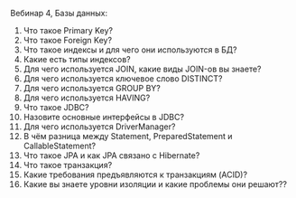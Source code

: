 Вебинар 4, Базы данных:

1.  Что такое Primary Key? 
2.  Что такое Foreign Key?
3.  Что такое индексы и для чего они используются в БД?
4.  Какие есть типы индексов?
5.  Для чего используется JOIN, какие виды JOIN-ов вы знаете?
6.  Для чего используется ключевое слово DISTINCT? 
7.  Для чего используется GROUP BY?
8.  Для чего используется HAVING?
9.  Что такое JDBC?
10. Назовите основные интерфейсы в JDBC?
11. Для чего используется DriverManager?
12. В чём разница между Statement, PreparedStatement и CallableStatement?
13. Что такое JPA и как JPA связано с Hibernate?
14. Что такое транзакция?
15. Какие требования предъявляются к транзакциям (ACID)?
16. Какие вы знаете уровни изоляции и какие проблемы они решают??
